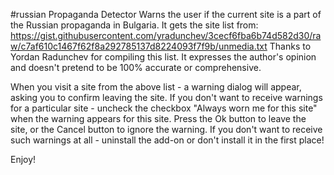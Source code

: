 #russian Propaganda Detector
Warns the user if the current site is a part of the Russian propaganda in Bulgaria.
It gets the site list from: https://gist.githubusercontent.com/yradunchev/3cecf6fba6b74d582d30/raw/c7af610c1467f62f8a292785137d8224093f7f9b/unmedia.txt
Thanks to Yordan Radunchev for compiling this list.
It expresses the author's opinion and doesn't pretend to be 100% accurate or comprehensive.

When you visit a site from the above list - a warning dialog will appear, asking you to confirm leaving the site.
If you don't want to receive warnings for a particular site - uncheck the checkbox "Always worn me for this site" when the warning appears for this site.
Press the Ok button to leave the site, or the Cancel button to ignore the warning.
If you don't want to receive such warnings at all - uninstall the add-on or don't install it in the first place!

Enjoy!


